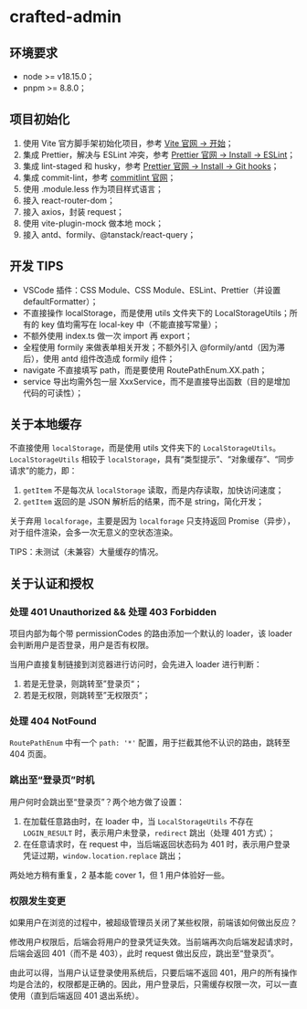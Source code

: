 # crafted-admin

## 环境要求

- node >= v18.15.0；
- pnpm >= 8.8.0；

## 项目初始化

1. 使用 Vite 官方脚手架初始化项目，参考 [Vite 官网 -> 开始](https://cn.vitejs.dev/guide/)；
2. 集成 Prettier，解决与 ESLint 冲突，参考 [Prettier 官网 -> Install -> ESLint](https://prettier.io/docs/en/install)；
3. 集成 lint-staged 和 husky，参考 [Prettier 官网 -> Install -> Git hooks](https://prettier.io/docs/en/install#git-hooks)；
4. 集成 commit-lint，参考 [commitlint 官网](https://github.com/conventional-changelog/commitlint)；
5. 使用 .module.less 作为项目样式语言；
6. 接入 react-router-dom；
7. 接入 axios，封装 request；
8. 使用 vite-plugin-mock 做本地 mock；
9. 接入 antd、formily、@tanstack/react-query；

## 开发 TIPS

- VSCode 插件：CSS Module、CSS Module、ESLint、Prettier（并设置 defaultFormatter）；
- 不直接操作 localStorage，而是使用 utils 文件夹下的 LocalStorageUtils；所有的 key 值均需写在 local-key 中（不能直接写常量）；
- 不额外使用 index.ts 做一次 import 再 export；
- 全程使用 formily 来做表单相关开发；不额外引入 @formily/antd（因为滞后），使用 antd 组件改造成 formily 组件；
- navigate 不直接填写 path，而是要使用 RoutePathEnum.XX.path；
- service 导出均需外包一层 XxxService，而不是直接导出函数（目的是增加代码的可读性）；

## 关于本地缓存

不直接使用 `localStorage`，而是使用 utils 文件夹下的 `LocalStorageUtils`。`LocalStorageUtils` 相较于 `localStorage`，具有“类型提示”、“对象缓存”、“同步请求”的能力，即：

1. `getItem` 不是每次从 `localStorage` 读取，而是内存读取，加快访问速度；
2. `getItem` 返回的是 JSON 解析后的结果，而不是 string，简化开发；

关于弃用 `localforage`，主要是因为 `localforage` 只支持返回 Promise（异步），对于组件渲染，会多一次无意义的空状态渲染。

TIPS：未测试（未兼容）大量缓存的情况。

## 关于认证和授权

### 处理 401 Unauthorized && 处理 403 Forbidden

项目内部为每个带 permissionCodes 的路由添加一个默认的 loader，该 loader 会判断用户是否登录，用户是否有权限。

当用户直接复制链接到浏览器进行访问时，会先进入 loader 进行判断：

1. 若是无登录，则跳转至”登录页“；
2. 若是无权限，则跳转至”无权限页“；

### 处理 404 NotFound

`RoutePathEnum` 中有一个 `path: '*'` 配置，用于拦截其他不认识的路由，跳转至 404 页面。

### 跳出至“登录页”时机

用户何时会跳出至“登录页”？两个地方做了设置：

1. 在加载任意路由时，在 loader 中，当 `LocalStorageUtils` 不存在 `LOGIN_RESULT` 时，表示用户未登录，`redirect` 跳出（处理 401 方式）；
2. 在任意请求时，在 request 中，当后端返回状态码为 401 时，表示用户登录凭证过期，`window.location.replace` 跳出；

两处地方稍有重复，2 基本能 cover 1，但 1 用户体验好一些。

### 权限发生变更

如果用户在浏览的过程中，被超级管理员关闭了某些权限，前端该如何做出反应？

修改用户权限后，后端会将用户的登录凭证失效。当前端再次向后端发起请求时，后端会返回 401（而不是 403），此时 request 做出反应，跳出至“登录页”。

由此可以得，当用户认证登录使用系统后，只要后端不返回 401，用户的所有操作均是合法的，权限都是正确的。因此，用户登录后，只需缓存权限一次，可以一直使用（直到后端返回 401 退出系统）。
